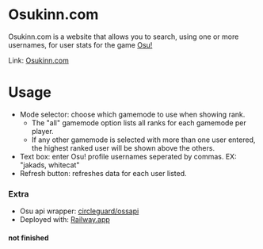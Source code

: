 # Osukinn.com
Osukinn.com is a website that allows you to search, using one or more usernames, for user stats for the game [Osu!](https://osu.ppy.sh/home)

Link: [Osukinn.com](https://www.osukinn.com/)

# Usage
- Mode selector: choose which gamemode to use when showing rank.
  - The "all" gamemode option lists all ranks for each gamemode per player.
  - If any other gamemode is selected with more than one user entered, the highest ranked user will be shown above the others.
- Text box: enter Osu! profile usernames seperated by commas. EX: "jakads, whitecat"
- Refresh button: refreshes data for each user listed.

### Extra
- Osu api wrapper: [circleguard/ossapi](https://github.com/circleguard/ossapi)
- Deployed with: [Railway.app](https://railway.app/)


#### not finished
